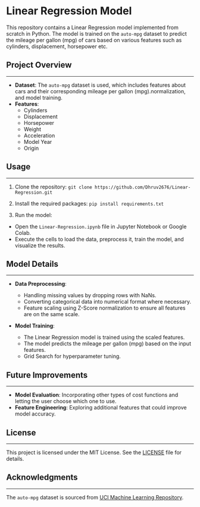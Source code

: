 # Linear Regression Model

This repository contains a Linear Regression model implemented from scratch in Python. The model is trained on the `auto-mpg` dataset to predict the mileage per gallon (mpg) of cars based on various features such as cylinders, displacement, horsepower etc.

## Project Overview
-------------------

- **Dataset**: The `auto-mpg` dataset is used, which includes features about cars and their corresponding mileage per gallon (mpg).normalization, and model training.
- **Features**:
  - Cylinders
  - Displacement
  - Horsepower
  - Weight
  - Acceleration
  - Model Year
  - Origin

## Usage
--------

1. Clone the repository: `git clone https://github.com/Dhruv2676/Linear-Regression.git`
2. Install the required packages: `pip install requirements.txt`

3. Run the model:
- Open the `Linear-Regression.ipynb` file in Jupyter Notebook or Google Colab.
- Execute the cells to load the data, preprocess it, train the model, and visualize the results.

## Model Details
----------------

- **Data Preprocessing**:
    - Handling missing values by dropping rows with NaNs.
  - Converting categorical data into numerical format where necessary.
  - Feature scaling using Z-Score normalization to ensure all features are on the same scale.

- **Model Training**:
  - The Linear Regression model is trained using the scaled features.
  - The model predicts the mileage per gallon (mpg) based on the input features.
  - Grid Search for hyperparameter tuning.

## Future Improvements
----------------------

- **Model Evaluation**: Incorporating other types of cost functions and letting the user choose which one to use.
- **Feature Engineering**: Exploring additional features that could improve model accuracy.

## License
-------

This project is licensed under the MIT License. See the [LICENSE](LICENSE) file for details.

## Acknowledgments
----------------

The `auto-mpg` dataset is sourced from [UCI Machine Learning Repository](https://archive.ics.uci.edu/ml/datasets/auto+mpg).
